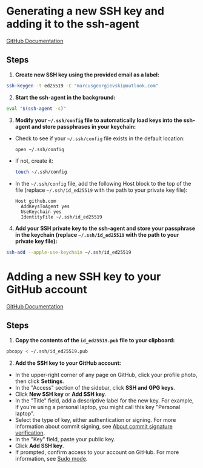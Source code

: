# Generating a new SSH key and adding it to the ssh-agent
[GitHub Documentation](https://docs.github.com/en/authentication/connecting-to-github-with-ssh/generating-a-new-ssh-key-and-adding-it-to-the-ssh-agent)

## Steps

1. **Create new SSH key using the provided email as a label:**
  ```sh
  ssh-keygen -t ed25519 -C "marcusgeorgievski@outlook.com"
  ```

2. **Start the ssh-agent in the background:**
  ```sh
  eval "$(ssh-agent -s)"
  ```

3. **Modify your `~/.ssh/config` file to automatically load keys into the ssh-agent and store passphrases in your keychain:**

  - Check to see if your `~/.ssh/config` file exists in the default location:
    ```sh
    open ~/.ssh/config
    ```
  - If not, create it:
    ```sh
    touch ~/.ssh/config
    ```

  - In the `~/.ssh/config` file, add the following Host block to the top of the file (replace `~/.ssh/id_ed25519` with the path to your private key file):
    ```plaintext
    Host github.com
      AddKeysToAgent yes
      UseKeychain yes
      IdentityFile ~/.ssh/id_ed25519
    ```

4. **Add your SSH private key to the ssh-agent and store your passphrase in the keychain (replace `~/.ssh/id_ed25519` with the path to your private key file):**
  ```sh
  ssh-add --apple-use-keychain ~/.ssh/id_ed25519
  ```

# Adding a new SSH key to your GitHub account
[GitHub Documentation](https://docs.github.com/en/authentication/connecting-to-github-with-ssh/adding-a-new-ssh-key-to-your-github-account)

## Steps

1. **Copy the contents of the `id_ed25519.pub` file to your clipboard:**
  ```sh
  pbcopy < ~/.ssh/id_ed25519.pub
  ```

2. **Add the SSH key to your GitHub account:**
  - In the upper-right corner of any page on GitHub, click your profile photo, then click **Settings**.
  - In the "Access" section of the sidebar, click **SSH and GPG keys**.
  - Click **New SSH key** or **Add SSH key**.
  - In the "Title" field, add a descriptive label for the new key. For example, if you're using a personal laptop, you might call this key "Personal laptop".
  - Select the type of key, either authentication or signing. For more information about commit signing, see [About commit signature verification](https://docs.github.com/en/authentication/managing-commit-signature-verification/about-commit-signature-verification).
  - In the "Key" field, paste your public key.
  - Click **Add SSH key**.
  - If prompted, confirm access to your account on GitHub. For more information, see [Sudo mode](https://docs.github.com/en/authentication/keeping-your-account-and-data-secure/sudo-mode).